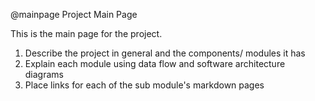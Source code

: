 @mainpage Project Main Page

This is the main page for the project. 
  
1. Describe the project in general and the components/ modules it has
2. Explain each module using data flow and software architecture diagrams
3. Place links for each of the sub module's markdown pages